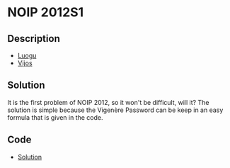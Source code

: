 # NOIP 2012S1

## Description

- [Luogu](https://www.luogu.com.cn/problem/P1079)
- [Vijos](https://www.vijos.org/p/1778)

## Solution

It is the first problem of NOIP 2012, so it won't be difficult, will it? The solution is simple because the Vigen&egrave;re Password can be keep in an easy formula that is given in the code.

## Code

- [Solution](NOIP.2012S1.0.cpp)
